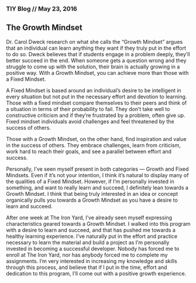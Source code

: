 ### TIY Blog // May 23, 2016

## The Growth Mindset

Dr. Carol Dweck research on what she calls the “Growth Mindset” argues that an individual can learn anything they want if they truly put in the effort to do so. Dweck believes that if students engage in a problem deeply, they’ll better succeed in the end. When someone gets a question wrong and they struggle to come up with the solution, their brain is actually growing in a positive way. With a Growth Mindset, you can achieve more than those with a Fixed Mindset.

A Fixed Mindset is based around an individual’s desire to be intelligent in every situation but not put in the necessary effort and devotion to learning. Those with a fixed mindset compare themselves to their peers and think of a situation in terms of their probability to fail. They don’t take well to constructive criticism and if they’re frustrated by a problem, often give up. Fixed mindset individuals avoid challenges and feel threatened by the success of others.

Those with a Growth Mindset, on the other hand, find inspiration and value in the success of others. They embrace challenges, learn from criticism, work hard to reach their goals, and see a parallel between effort and success.

Personally, I’ve seen myself present in both categories — Growth and Fixed Mindsets. Even if it’s not your intention, I think it’s natural to display many of the qualities of a Fixed Mindset. However, if I’m personally invested in something, and want to really learn and succeed, I definitely lean towards a Growth Mindset. I think that being truly interested in an idea or concept organically pulls you towards a Growth Mindset as you have a desire to learn and succeed.

After one week at The Iron Yard, I’ve already seen myself expressing characteristics geared towards a Growth Mindset. I walked into this program with a  desire to learn and succeed, and that has pushed me towards a healthy learning experience. I’ve naturally put in the effort and practice necessary to learn the material and build a project as I’m personally invested in becoming a successful developer. Nobody has forced me to enroll at The Iron Yard, nor has anybody forced me to complete my assignments. I’m very interested in increasing my knowledge and skills through this process, and believe that if I put in the time, effort and dedication to this program, I’ll come out with a positive growth experience. 
